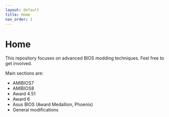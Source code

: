 ```yaml
---
layout: default
title: Home
nav_order: 1
---
```


# Home


This repository focuses on advanced BIOS modding techniques. Feel free to get involved.

Main sections are:

* AMIBIOS7
* AMIBIOS8
* Award 4.51
* Award 6
* Asus BIOS (Award Medallion, Phoenix)
* General modifications
